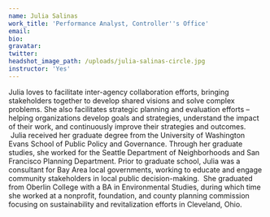```yaml
---
name: Julia Salinas
work_title: 'Performance Analyst, Controller''s Office'
email:
bio:
gravatar:
twitter:
headshot_image_path: /uploads/julia-salinas-circle.jpg
instructor: 'Yes'
---
```


Julia loves to facilitate inter-agency collaboration efforts, bringing stakeholders together to develop shared visions and solve complex problems. She also facilitates strategic planning and evaluation efforts – helping organizations develop goals and strategies, understand the impact of their work, and continuously improve their strategies and outcomes. &nbsp;Julia received her graduate degree from the University of Washington Evans School of Public Policy and Governance. Through her graduate studies, she worked for the Seattle Department of Neighborhoods and San Francisco Planning Department. Prior to graduate school, Julia was a consultant for Bay Area local governments, working to educate and engage community stakeholders in local public decision-making. &nbsp;She graduated from Oberlin College with a BA in Environmental Studies, during which time she worked at a nonprofit, foundation, and county planning commission focusing on sustainability and revitalization efforts in Cleveland, Ohio.